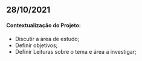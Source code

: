  ## **28/10/2021**
#### Contextualização do Projeto:
- Discutir a área de estudo;
- Definir objetivos;
- Definir Leituras sobre o tema e área a investigar;



